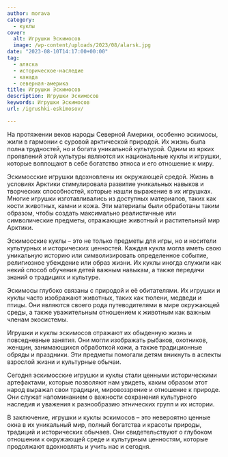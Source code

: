 ```yaml
---
author: morava
category:
  - куклы
cover:
  alt: Игрушки Эскимосов
  image: /wp-content/uploads/2023/08/alarsk.jpg
date: "2023-08-10T14:17:00+00:00"
tag:
  - аляска
  - историческое-наследие
  - канада
  - северная-америка
title: Игрушки Эскимосов
description: Игрушки Эскимосов
keywords: Игрушки Эскимосов
url: /igrushki-eskimosov/

---
```

На протяжении веков народы Северной Америки, особенно эскимосы, жили в гармонии с суровой арктической природой. Их жизнь была полна трудностей, но и богата уникальной культурой. Одним из ярких проявлений этой культуры являются их национальные куклы и игрушки, которые воплощают в себе богатство этноса и его отношение к миру.

Эскимосские игрушки вдохновлены их окружающей средой. Жизнь в условиях Арктики стимулировала развитие уникальных навыков и творческих способностей, которые нашли выражение в их игрушках. Многие игрушки изготавливались из доступных материалов, таких как кости животных, камни и кожа. Эти материалы были обработаны таким образом, чтобы создать максимально реалистичные или символические предметы, отражающие животный и растительный мир Арктики.

Эскимосские куклы – это не только предметы для игры, но и носители культурных и исторических ценностей. Каждая кукла могла иметь свою уникальную историю или символизировать определенное событие, религиозное убеждение или образ жизни. Их куклы иногда служили как некий способ обучения детей важным навыкам, а также передачи знаний о традициях и культуре.

Эскимосы глубоко связаны с природой и её обитателями. Их игрушки и куклы часто изображают животных, таких как тюлени, медведи и птицы. Они являются своего рода путеводителями в мире окружающей среды, а также уважительным отношением к животным как важным членам экосистемы.

Игрушки и куклы эскимосов отражают их обыденную жизнь и повседневные занятия. Они могли изображать рыбаков, охотников, женщин, занимающихся обработкой кожи, а также традиционные обряды и праздники. Эти предметы помогали детям вникнуть в аспекты взрослой жизни и культурные обычаи.

Сегодня эскимосские игрушки и куклы стали ценными историческими артефактами, которые позволяют нам увидеть, каким образом этот народ выражал свои традиции, мировоззрение и отношение к природе. Они служат напоминанием о важности сохранения культурного наследия и уважения к разнообразию этнических групп и их истории.

В заключение, игрушки и куклы эскимосов – это невероятно ценные окна в их уникальный мир, полный богатства и красоты природы, традиций и исторических обычаев. Они свидетельствуют о глубоком отношении к окружающей среде и культурным ценностям, которые продолжают вдохновлять и учить нас и сегодня.
